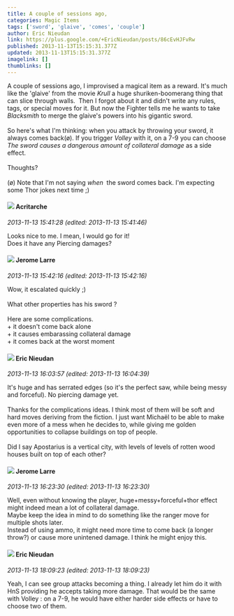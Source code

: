 ```yaml
---
title: A couple of sessions ago,
categories: Magic Items
tags: ['sword', 'glaive', 'comes', 'couple']
author: Eric Nieudan
link: https://plus.google.com/+EricNieudan/posts/86cEvHJFvRw
published: 2013-11-13T15:15:31.377Z
updated: 2013-11-13T15:15:31.377Z
imagelink: []
thumblinks: []
---
```


A couple of sessions ago, I improvised a magical item as a reward. It&#39;s much like the &#39;glaive&#39; from the movie <i>Krull</i> a huge shuriken-boomerang thing that can slice through walls.  Then I forgot about it and didn&#39;t write any rules, tags, or special moves for it. But now the Fighter tells me he wants to take <i>Blacksmith</i> to merge the glaive&#39;s powers into his gigantic sword. <br /><br />So here&#39;s what I&#39;m thinking: when you attack by throwing your sword, it always comes back(ø). If you trigger <i>Volley</i> with it, on a 7-9 you can choose <i>The sword causes a dangerous amount of collateral damage</i> as a side effect. <br /><br />Thoughts? <br /><br />(ø) Note that I&#39;m not saying <i>when</i>  the sword comes back. I&#39;m expecting some Thor jokes next time ;)
<div id='comment z12hj5lp3u2dinhle23zwt5xtxb4yrzun'>
  <h4><img src='{{site.baseurl}}//images/avatars/110514403260264899558_photo.jpg'> Acritarche</h4>
      <p><cite>2013-11-13 15:41:28 (edited: 2013-11-13 15:41:46)</cite></p>
        <p>Looks nice to me. I mean, I would go for it!<br />Does it have any Piercing damages?</p>
</div>
        

<div id='comment z12hj5lp3u2dinhle23zwt5xtxb4yrzun'>
  <h4><img src='{{site.baseurl}}//images/avatars/113261011862199475375_photo.jpg'> Jerome Larre</h4>
      <p><cite>2013-11-13 15:42:16 (edited: 2013-11-13 15:42:16)</cite></p>
        <p>Wow, it escalated quickly ;)<br /> <br />What other properties has his sword ?<br /><br />Here are some complications.<br />+ it doesn&#39;t come back alone<br />+ it causes embarassing collateral damage<br />+ it comes back at the worst moment</p>
</div>
        

<div id='comment z12hj5lp3u2dinhle23zwt5xtxb4yrzun'>
  <h4><img src='{{site.baseurl}}//images/avatars/112928858730524882505_photo.jpg'> Eric Nieudan</h4>
      <p><cite>2013-11-13 16:03:57 (edited: 2013-11-13 16:04:39)</cite></p>
        <p>It&#39;s huge and has serrated edges (so it&#39;s the perfect saw, while being messy and forceful). No piercing damage yet.<br /><br />Thanks for the complications ideas. I think most of them will be soft and hard moves deriving from the fiction. I just want Michaël to be able to make even more of a mess when he decides to, while giving me golden opportunities to collapse buildings on top of people.<br /><br />Did I say Apostarius is a vertical city, with levels of levels of rotten wood houses built on top of each other?</p>
</div>
        

<div id='comment z12hj5lp3u2dinhle23zwt5xtxb4yrzun'>
  <h4><img src='{{site.baseurl}}//images/avatars/113261011862199475375_photo.jpg'> Jerome Larre</h4>
      <p><cite>2013-11-13 16:23:30 (edited: 2013-11-13 16:23:30)</cite></p>
        <p>Well, even without knowing the player, huge+messy+forceful+thor effect might indeed mean a lot of collateral damage.<br />Maybe keep the idea in mind to do something like the ranger move for multiple shots later.<br />Instead of using ammo, it might need more time to come back (a longer throw?) or cause more unintened damage. I think he might enjoy this.</p>
</div>
        

<div id='comment z12hj5lp3u2dinhle23zwt5xtxb4yrzun'>
  <h4><img src='{{site.baseurl}}//images/avatars/112928858730524882505_photo.jpg'> Eric Nieudan</h4>
      <p><cite>2013-11-13 18:09:23 (edited: 2013-11-13 18:09:23)</cite></p>
        <p>Yeah, I can see group attacks becoming a thing. I already let him do it with HnS providing he accepts taking more damage. That would be the same with Volley : on a 7-9, he would have either harder side effects or have to choose two of them. </p>
</div>
        